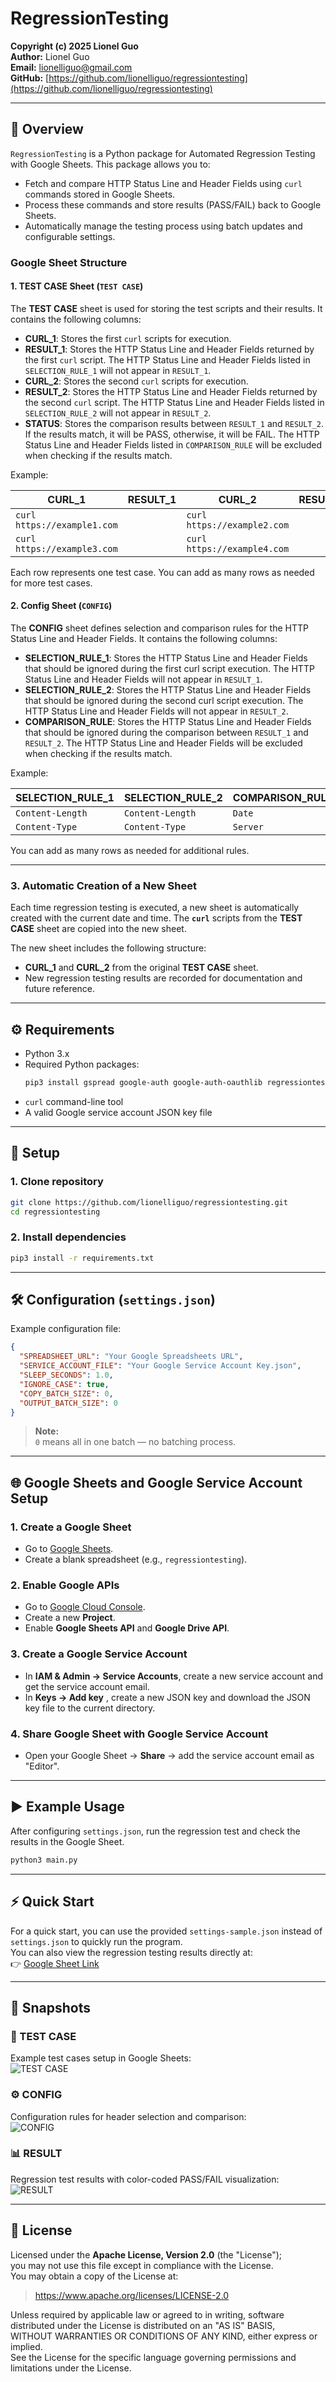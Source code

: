 # RegressionTesting
**Copyright (c) 2025 Lionel Guo**  
**Author:** Lionel Guo  
**Email:** [lionelliguo@gmail.com](mailto:lionelliguo@gmail.com)  
**GitHub:** [https://github.com/lionelliguo/regressiontesting](https://github.com/lionelliguo/regressiontesting)

---

## 🧩 Overview
`RegressionTesting` is a Python package for Automated Regression Testing with Google Sheets. This package allows you to:

- Fetch and compare HTTP Status Line and Header Fields using `curl` commands stored in Google Sheets.  
- Process these commands and store results (PASS/FAIL) back to Google Sheets.  
- Automatically manage the testing process using batch updates and configurable settings.

### Google Sheet Structure

#### 1. **TEST CASE Sheet (`TEST CASE`)**

The **TEST CASE** sheet is used for storing the test scripts and their results. It contains the following columns:

- **CURL_1**: Stores the first `curl` scripts for execution.
- **RESULT_1**: Stores the HTTP Status Line and Header Fields returned by the first `curl` script. The HTTP Status Line and Header Fields listed in `SELECTION_RULE_1` will not appear in `RESULT_1`.
- **CURL_2**: Stores the second `curl` scripts for execution.
- **RESULT_2**: Stores the HTTP Status Line and Header Fields returned by the second `curl` script. The HTTP Status Line and Header Fields listed in `SELECTION_RULE_2` will not appear in `RESULT_2`.
- **STATUS**: Stores the comparison results between `RESULT_1` and `RESULT_2`. If the results match, it will be PASS, otherwise, it will be FAIL. The HTTP Status Line and Header Fields listed in `COMPARISON_RULE` will be excluded when checking if the results match.

Example:

| CURL_1                      | RESULT_1 | CURL_2                      | RESULT_2 | STATUS |
|-----------------------------|----------|-----------------------------|----------|--------|
| `curl https://example1.com` |          | `curl https://example2.com` |          |        |
| `curl https://example3.com` |          | `curl https://example4.com` |          |        |

Each row represents one test case. You can add as many rows as needed for more test cases.

#### 2. **Config Sheet (`CONFIG`)**

The **CONFIG** sheet defines selection and comparison rules for the HTTP Status Line and Header Fields. It contains the following columns:

- **SELECTION_RULE_1**: Stores the HTTP Status Line and Header Fields that should be ignored during the first curl script execution. The HTTP Status Line and Header Fields will not appear in `RESULT_1`.
- **SELECTION_RULE_2**: Stores the HTTP Status Line and Header Fields that should be ignored during the second curl script execution. The HTTP Status Line and Header Fields will not appear in `RESULT_2`.
- **COMPARISON_RULE**: Stores the HTTP Status Line and Header Fields that should be ignored during the comparison between `RESULT_1` and `RESULT_2`. The HTTP Status Line and Header Fields will be excluded when checking if the results match.

Example:

| SELECTION_RULE_1      | SELECTION_RULE_2      | COMPARISON_RULE       |
|-----------------------|-----------------------|-----------------------|
| `Content-Length`      | `Content-Length`      | `Date`                |
| `Content-Type`        | `Content-Type`        | `Server`              |

You can add as many rows as needed for additional rules.

---

### 3. **Automatic Creation of a New Sheet**

Each time regression testing is executed, a new sheet is automatically created with the current date and time. The **`curl`** scripts from the **TEST CASE** sheet are copied into the new sheet.

The new sheet includes the following structure:
- **CURL_1** and **CURL_2** from the original **TEST CASE** sheet.
- New regression testing results are recorded for documentation and future reference.

---

## ⚙️ Requirements
- Python 3.x  
- Required Python packages:
  ```bash
  pip3 install gspread google-auth google-auth-oauthlib regressiontesting
  ```
- `curl` command-line tool  
- A valid Google service account JSON key file

---

## 🚀 Setup

### 1. Clone repository
```bash
git clone https://github.com/lionelliguo/regressiontesting.git
cd regressiontesting
```

### 2. Install dependencies
```bash
pip3 install -r requirements.txt
```

---

## 🛠️ Configuration (`settings.json`)
Example configuration file:

```json
{
  "SPREADSHEET_URL": "Your Google Spreadsheets URL",
  "SERVICE_ACCOUNT_FILE": "Your Google Service Account Key.json",
  "SLEEP_SECONDS": 1.0,
  "IGNORE_CASE": true,
  "COPY_BATCH_SIZE": 0,
  "OUTPUT_BATCH_SIZE": 0
}
```

> **Note:**  
> `0` means all in one batch — no batching process.

---

## 🌐 Google Sheets and Google Service Account Setup

### 1. **Create a Google Sheet**
   - Go to [Google Sheets](https://sheets.google.com).
   - Create a blank spreadsheet (e.g., `regressiontesting`).

### 2. **Enable Google APIs**
   - Go to [Google Cloud Console](https://console.cloud.google.com/).
   - Create a new **Project**.
   - Enable **Google Sheets API** and **Google Drive API**.

### 3. **Create a Google Service Account**
   - In **IAM & Admin → Service Accounts**, create a new service account and get the service account email.
   - In **Keys → Add key** , create a new JSON key and download the JSON key file to the current directory.

### 4. **Share Google Sheet with Google Service Account**
   - Open your Google Sheet → **Share** → add the service account email as "Editor".

---

## ▶️ Example Usage

After configuring `settings.json`, run the regression test and check the results in the Google Sheet.

```bash
python3 main.py
```

---

## ⚡ Quick Start

For a quick start, you can use the provided `settings-sample.json` instead of `settings.json` to quickly run the program.  
You can also view the regression testing results directly at:  
👉 [Google Sheet Link](https://docs.google.com/spreadsheets/d/1SFENuDWai_mZlKA74h7kkGE4hsU9KKtuigpx0-w3vbI/)

---

## 📸 Snapshots

### 🧪 TEST CASE
Example test cases setup in Google Sheets:  
![TEST CASE](./TEST%20CASE.png)

### ⚙️ CONFIG
Configuration rules for header selection and comparison:  
![CONFIG](./CONFIG.png)

### 📊 RESULT
Regression test results with color-coded PASS/FAIL visualization:  
![RESULT](./RESULT.png)

---

## 📄 License

Licensed under the **Apache License, Version 2.0** (the "License");  
you may not use this file except in compliance with the License.  
You may obtain a copy of the License at:

> https://www.apache.org/licenses/LICENSE-2.0

Unless required by applicable law or agreed to in writing, software  
distributed under the License is distributed on an "AS IS" BASIS,  
WITHOUT WARRANTIES OR CONDITIONS OF ANY KIND, either express or implied.  
See the License for the specific language governing permissions and  
limitations under the License.
